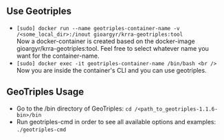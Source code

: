 ## Use Geotriples
* `[sudo] docker run --name geotriples-container-name -v /<some_local_dir>:/inout gioargyr/krra-geotriples:tool` <br />
Now a docker-container is created based on the docker-image gioargyr/krra-geotriples:tool.
Feel free to select whatever name you want for the container-name.<br />
* `[sudo] docker exec -it geotriples-container-name /bin/bash <br />`
Now you are inside the container's CLI and you can use geotriples.

## GeoTriples Usage
* Go to the /bin directory of GeoTriples: `cd /<path_to_geotriples-1.1.6-bin>/bin`
* Run geotriples-cmd in order to see all available options and examples: `./geotriples-cmd`
